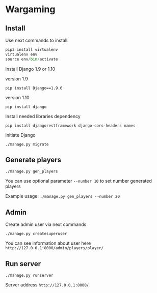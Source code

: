 # Wargaming

## Install

Use next commands to install:

```python
pip3 install virtualenv
virtualenv env
source env/bin/activate
```
Install Django 1.9 or 1.10

version 1.9
```apple js
pip install Django==1.9.6 
```
version 1.10
```apple js
pip install django
```
Install needed libraries dependency

```
pip install djangorestframework django-cors-headers names
```

Initiate Django

```
./manage.py migrate
```

## Generate players

```
./manage.py gen_players
```

You can use optional parameter ``--number 10`` to set number generated players

Example usage: ``./manage.py gen_players --number 20``

## Admin

Create admin user via next commands
```
./manage.py createsuperuser
```

You can see information about user here
``http://127.0.0.1:8000/admin/players/player/``


## Run server
```
./manage.py runserver
```

Server address ``http://127.0.0.1:8000/`` 

